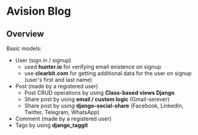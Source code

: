 # Avision Blog

## Overview
Basic models:<br />
- User (sign in / signup)<br />
    - used **hunter.io** for verifying email existence on signup
    - use **clearbit.com** for getting additional data for the user on signup (user's first and last name)
- Post (made by a registered user)<br />
    - Post CRUD operations by using **Class-based views Django**
    - Share post by using **email / custom logic** (Gmail-serever)
    - Share post by using **django-social-share** (Facebook, LinkedIn, Twitter, Telegram, WhatsApp)
- Comment (made by a registered user)<br />
- Tags by using **django_taggit**